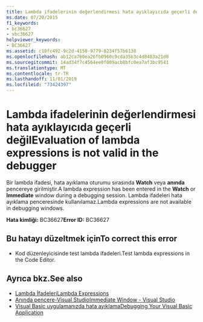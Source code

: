 ```yaml
---
title: Lambda ifadelerinin değerlendirmesi hata ayıklayıcıda geçerli değil
ms.date: 07/20/2015
f1_keywords:
- bc36627
- vbc36627
helpviewer_keywords:
- BC36627
ms.assetid: c10fc492-9c2d-4150-9779-8234f57b6138
ms.openlocfilehash: ab12ca760ea26fb0960c9cda35b3c4d8483a21d0
ms.sourcegitcommit: 14ad34f7c4564ee0f009acb8bfc0ea7af3bc9541
ms.translationtype: MT
ms.contentlocale: tr-TR
ms.lasthandoff: 11/01/2019
ms.locfileid: "73424397"
---
```

# <a name="evaluation-of-lambda-expressions-is-not-valid-in-the-debugger"></a><span data-ttu-id="70b8a-102">Lambda ifadelerinin değerlendirmesi hata ayıklayıcıda geçerli değil</span><span class="sxs-lookup"><span data-stu-id="70b8a-102">Evaluation of lambda expressions is not valid in the debugger</span></span>
<span data-ttu-id="70b8a-103">Bir lambda ifadesi, hata ayıklama oturumu sırasında **Watch** veya **anında** pencereye girilmiştir.</span><span class="sxs-lookup"><span data-stu-id="70b8a-103">A lambda expression has been entered in the **Watch** or **Immediate** window during a debugging session.</span></span> <span data-ttu-id="70b8a-104">Lambda ifadeleri hata ayıklama penceresinde kullanılamaz.</span><span class="sxs-lookup"><span data-stu-id="70b8a-104">Lambda expressions are not available in debugging windows.</span></span>  
  
 <span data-ttu-id="70b8a-105">**Hata kimliği:** BC36627</span><span class="sxs-lookup"><span data-stu-id="70b8a-105">**Error ID:** BC36627</span></span>  
  
## <a name="to-correct-this-error"></a><span data-ttu-id="70b8a-106">Bu hatayı düzeltmek için</span><span class="sxs-lookup"><span data-stu-id="70b8a-106">To correct this error</span></span>  
  
- <span data-ttu-id="70b8a-107">Kod düzenleyicisinde test lambda ifadeleri.</span><span class="sxs-lookup"><span data-stu-id="70b8a-107">Test lambda expressions in the Code Editor.</span></span>  
  
## <a name="see-also"></a><span data-ttu-id="70b8a-108">Ayrıca bkz.</span><span class="sxs-lookup"><span data-stu-id="70b8a-108">See also</span></span>

- [<span data-ttu-id="70b8a-109">Lambda İfadeleri</span><span class="sxs-lookup"><span data-stu-id="70b8a-109">Lambda Expressions</span></span>](../../visual-basic/programming-guide/language-features/procedures/lambda-expressions.md)
- [<span data-ttu-id="70b8a-110">Anında pencere-Visual Studio</span><span class="sxs-lookup"><span data-stu-id="70b8a-110">Immediate Window - Visual Studio</span></span>](/visualstudio/ide/reference/immediate-window)
- [<span data-ttu-id="70b8a-111">Visual Basic uygulamanızda hata ayıklama</span><span class="sxs-lookup"><span data-stu-id="70b8a-111">Debugging Your Visual Basic Application</span></span>](/visualstudio/debugger/debugger-basics)
